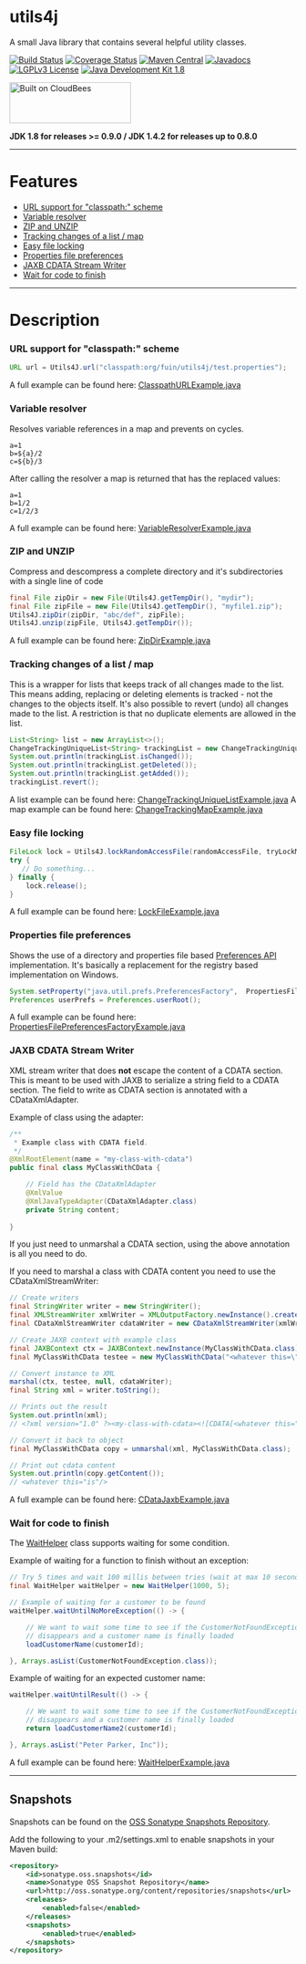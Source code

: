 utils4j
=======

A small Java library that contains several helpful utility classes.

[![Build Status](https://fuin-org.ci.cloudbees.com/job/utils4j/badge/icon)](https://fuin-org.ci.cloudbees.com/job/utils4j/)
[![Coverage Status](https://coveralls.io/repos/fuinorg/utils4j/badge.svg?branch=master)](https://coveralls.io/r/fuinorg/utils4j?branch=master)
[![Maven Central](https://maven-badges.herokuapp.com/maven-central/org.fuin/utils4j/badge.svg)](https://maven-badges.herokuapp.com/maven-central/org.fuin/utils4j/)
[![Javadocs](https://www.javadoc.io/badge/org.fuin/utils4j.svg)](https://www.javadoc.io/doc/org.fuin/utils4j)
[![LGPLv3 License](http://img.shields.io/badge/license-LGPLv3-blue.svg)](https://www.gnu.org/licenses/lgpl.html)
[![Java Development Kit 1.8](https://img.shields.io/badge/JDK-1.8-green.svg)](http://www.oracle.com/technetwork/java/javase/downloads/jdk8-downloads-2133151.html)

<a href="https://fuin-org.ci.cloudbees.com/job/utils4j"><img src="http://www.fuin.org/images/Button-Built-on-CB-1.png" width="213" height="72" border="0" alt="Built on CloudBees"/></a>

**JDK 1.8 for releases >= 0.9.0  /  JDK 1.4.2 for releases up to 0.8.0**

* * *

# Features

* [URL support for "classpath:" scheme](#url-support-for-classpath-scheme)
* [Variable resolver](#variable-resolver)
* [ZIP and UNZIP](#zip-and-unzip)
* [Tracking changes of a list / map](##tracking-changes-of-a-list--map)
* [Easy file locking](#easy-file-locking)
* [Properties file preferences](#properties-file-preferences)
* [JAXB CDATA Stream Writer](#jaxb-cdata-stream-writer)
* [Wait for code to finish](#wait-for-code-to-finish)

* * *

# Description

### URL support for "classpath:" scheme
```Java
URL url = Utils4J.url("classpath:org/fuin/utils4j/test.properties");
```
A full example can be found here: [ClasspathURLExample.java](https://github.com/fuinorg/utils4j/blob/master/src/test/java/org/fuin/utils4j/examples/ClasspathURLExample.java)


### Variable resolver
Resolves variable references in a map and prevents on cycles.
```
a=1
b=${a}/2
c=${b}/3
```
After calling the resolver a map is returned that has the replaced values:
```
a=1
b=1/2
c=1/2/3
```
A full example can be found here: [VariableResolverExample.java](https://github.com/fuinorg/utils4j/blob/master/src/test/java/org/fuin/utils4j/examples/VariableResolverExample.java)


### ZIP and UNZIP
Compress and descompress a complete directory and it's subdirectories with a single line of code
```Java
final File zipDir = new File(Utils4J.getTempDir(), "mydir");
final File zipFile = new File(Utils4J.getTempDir(), "myfile1.zip");
Utils4J.zipDir(zipDir, "abc/def", zipFile);
Utils4J.unzip(zipFile, Utils4J.getTempDir());
```
A full example can be found here: [ZipDirExample.java](https://github.com/fuinorg/utils4j/blob/master/src/test/java/org/fuin/utils4j/examples/ZipDirExample.java)


### Tracking changes of a list / map
This is a wrapper for lists that keeps track of all changes made to the list. This means adding, replacing or deleting elements is tracked - not the changes to the objects itself. It's also possible to revert (undo) all changes made to the list. A restriction is that no duplicate elements are allowed in the list.
```Java
List<String> list = new ArrayList<>();
ChangeTrackingUniqueList<String> trackingList = new ChangeTrackingUniqueList<>(list);
System.out.println(trackingList.isChanged());
System.out.println(trackingList.getDeleted());
System.out.println(trackingList.getAdded());
trackingList.revert();
```
A list example can be found here: [ChangeTrackingUniqueListExample.java](https://github.com/fuinorg/utils4j/blob/master/src/test/java/org/fuin/utils4j/examples/ChangeTrackingUniqueListExample.java)
A map example can be found here: [ChangeTrackingMapExample.java](https://github.com/fuinorg/utils4j/blob/master/src/test/java/org/fuin/utils4j/examples/ChangeTrackingMapExample.java)


### Easy file locking
```Java
FileLock lock = Utils4J.lockRandomAccessFile(randomAccessFile, tryLockMax, tryWaitMillis);
try {
   // Do something...
} finally {
    lock.release();
}
```
A full example can be found here: [LockFileExample.java](https://github.com/fuinorg/utils4j/blob/master/src/test/java/org/fuin/utils4j/examples/LockFileExample.java)


### Properties file preferences
Shows the use of a directory and properties file based [Preferences API](http://docs.oracle.com/javase/7/docs/technotes/guides/preferences/) implementation. It's basically a replacement for the registry based implementation on Windows.
```Java
System.setProperty("java.util.prefs.PreferencesFactory",  PropertiesFilePreferencesFactory.class.getName());
Preferences userPrefs = Preferences.userRoot();
```
A full example can be found here: [PropertiesFilePreferencesFactoryExample.java](https://github.com/fuinorg/utils4j/blob/master/src/test/java/org/fuin/utils4j/examples/PropertiesFilePreferencesFactoryExample.java)


### JAXB CDATA Stream Writer

XML stream writer that does **not** escape the content of a CDATA section. 
This is meant to be used with JAXB to serialize a string field to a CDATA section. 
The field to write as CDATA section is annotated with a CDataXmlAdapter.

Example of class using the adapter:
```Java
/**
 * Example class with CDATA field.
 */
@XmlRootElement(name = "my-class-with-cdata")
public final class MyClassWithCData {

    // Field has the CDataXmlAdapter
    @XmlValue
    @XmlJavaTypeAdapter(CDataXmlAdapter.class)
    private String content;
    
}
```
If you just need to unmarshal a CDATA section, using the above annotation is all you need to do.

If you need to marshal a class with CDATA content you need to use the CDataXmlStreamWriter:
```Java
// Create writers
final StringWriter writer = new StringWriter();
final XMLStreamWriter xmlWriter = XMLOutputFactory.newInstance().createXMLStreamWriter(writer);
final CDataXmlStreamWriter cdataWriter = new CDataXmlStreamWriter(xmlWriter);

// Create JAXB context with example class
final JAXBContext ctx = JAXBContext.newInstance(MyClassWithCData.class);
final MyClassWithCData testee = new MyClassWithCData("<whatever this=\"is\"/>");

// Convert instance to XML
marshal(ctx, testee, null, cdataWriter);
final String xml = writer.toString();

// Prints out the result
System.out.println(xml);
// <?xml version="1.0" ?><my-class-with-cdata><![CDATA[<whatever this="is"/>]]></my-class-with-cdata>

// Convert it back to object
final MyClassWithCData copy = unmarshal(xml, MyClassWithCData.class);

// Print out cdata content
System.out.println(copy.getContent());
// <whatever this="is"/>
```

A full example can be found here: [CDataJaxbExample.java](https://github.com/fuinorg/utils4j/blob/master/src/test/java/org/fuin/utils4j/examples/CDataJaxbExample.java)


### Wait for code to finish

The [WaitHelper](https://github.com/fuinorg/utils4j/blob/master/src/main/java/org/fuin/utils4j/WaitHelper.java) class supports waiting for some condition.

Example of waiting for a function to finish without an exception: 
```Java
// Try 5 times and wait 100 millis between tries (wait at max 10 seconds)
final WaitHelper waitHelper = new WaitHelper(1000, 5);

// Example of waiting for a customer to be found
waitHelper.waitUntilNoMoreException(() -> {

    // We want to wait some time to see if the CustomerNotFoundException 
    // disappears and a customer name is finally loaded
    loadCustomerName(customerId);

}, Arrays.asList(CustomerNotFoundException.class));
```

Example of waiting for an expected customer name:
```Java
waitHelper.waitUntilResult(() -> {

    // We want to wait some time to see if the CustomerNotFoundException
    // disappears and a customer name is finally loaded
    return loadCustomerName2(customerId);

}, Arrays.asList("Peter Parker, Inc"));
```

A full example can be found here: [WaitHelperExample.java](https://github.com/fuinorg/utils4j/blob/master/src/test/java/org/fuin/utils4j/examples/WaitHelperExample.java)


* * *

## Snapshots

Snapshots can be found on the [OSS Sonatype Snapshots Repository](http://oss.sonatype.org/content/repositories/snapshots/org/fuin "Snapshot Repository"). 

Add the following to your .m2/settings.xml to enable snapshots in your Maven build:

```xml
<repository>
    <id>sonatype.oss.snapshots</id>
    <name>Sonatype OSS Snapshot Repository</name>
    <url>http://oss.sonatype.org/content/repositories/snapshots</url>
    <releases>
        <enabled>false</enabled>
    </releases>
    <snapshots>
        <enabled>true</enabled>
    </snapshots>
</repository>
```

 